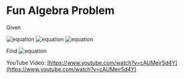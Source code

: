 # Fun Algebra Problem

Given

![equation](https://latex.codecogs.com/gif.latex?x^2-17x-y=0)
![equation](https://latex.codecogs.com/gif.latex?y^2-x-17y=0)
![equation](https://latex.codecogs.com/gif.latex?x\ne{y})

Find
![equation](https://latex.codecogs.com/gif.latex?z=\sqrt{x^2&plus;y^2&plus;1})

YouTube Video: [https://www.youtube.com/watch?v=cAUMeir5d4Y](https://www.youtube.com/watch?v=cAUMeir5d4Y)
